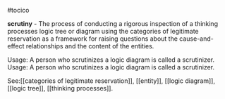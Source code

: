 #tocico

<b>scrutiny</b> -  The process of conducting a rigorous inspection of a thinking processes logic tree or diagram using the categories of legitimate reservation as a framework for raising questions about the cause-and-effect relationships and the content of the entities.

Usage: A person who scrutinizes a logic diagram is called a scrutinizer. 
Usage: A person who scrutinizes a logic diagram is called a scrutinizer. 



See:[[categories of legitimate reservation]], [[entity]], [[logic diagram]], [[logic tree]], [[thinking processes]].
